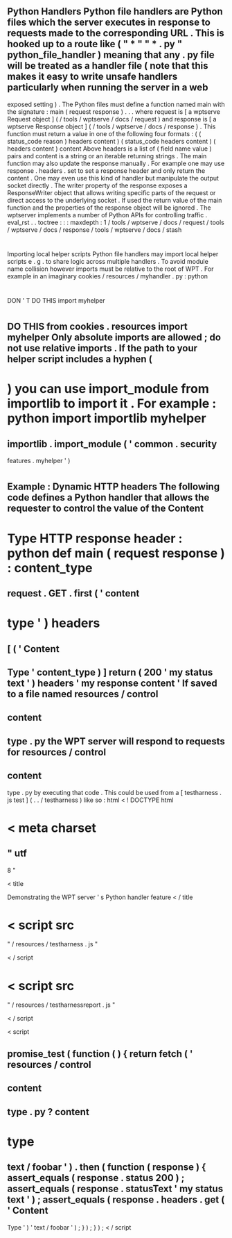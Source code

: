 #
Python
Handlers
Python
file
handlers
are
Python
files
which
the
server
executes
in
response
to
requests
made
to
the
corresponding
URL
.
This
is
hooked
up
to
a
route
like
(
"
*
"
"
*
.
py
"
python_file_handler
)
meaning
that
any
.
py
file
will
be
treated
as
a
handler
file
(
note
that
this
makes
it
easy
to
write
unsafe
handlers
particularly
when
running
the
server
in
a
web
-
exposed
setting
)
.
The
Python
files
must
define
a
function
named
main
with
the
signature
:
main
(
request
response
)
.
.
.
where
request
is
[
a
wptserve
Request
object
]
(
/
tools
/
wptserve
/
docs
/
request
)
and
response
is
[
a
wptserve
Response
object
]
(
/
tools
/
wptserve
/
docs
/
response
)
.
This
function
must
return
a
value
in
one
of
the
following
four
formats
:
(
(
status_code
reason
)
headers
content
)
(
status_code
headers
content
)
(
headers
content
)
content
Above
headers
is
a
list
of
(
field
name
value
)
pairs
and
content
is
a
string
or
an
iterable
returning
strings
.
The
main
function
may
also
update
the
response
manually
.
For
example
one
may
use
response
.
headers
.
set
to
set
a
response
header
and
only
return
the
content
.
One
may
even
use
this
kind
of
handler
but
manipulate
the
output
socket
directly
.
The
writer
property
of
the
response
exposes
a
ResponseWriter
object
that
allows
writing
specific
parts
of
the
request
or
direct
access
to
the
underlying
socket
.
If
used
the
return
value
of
the
main
function
and
the
properties
of
the
response
object
will
be
ignored
.
The
wptserver
implements
a
number
of
Python
APIs
for
controlling
traffic
.
eval_rst
.
.
toctree
:
:
:
maxdepth
:
1
/
tools
/
wptserve
/
docs
/
request
/
tools
/
wptserve
/
docs
/
response
/
tools
/
wptserve
/
docs
/
stash
#
#
#
Importing
local
helper
scripts
Python
file
handlers
may
import
local
helper
scripts
e
.
g
.
to
share
logic
across
multiple
handlers
.
To
avoid
module
name
collision
however
imports
must
be
relative
to
the
root
of
WPT
.
For
example
in
an
imaginary
cookies
/
resources
/
myhandler
.
py
:
python
#
DON
'
T
DO
THIS
import
myhelper
#
DO
THIS
from
cookies
.
resources
import
myhelper
Only
absolute
imports
are
allowed
;
do
not
use
relative
imports
.
If
the
path
to
your
helper
script
includes
a
hyphen
(
-
)
you
can
use
import_module
from
importlib
to
import
it
.
For
example
:
python
import
importlib
myhelper
=
importlib
.
import_module
(
'
common
.
security
-
features
.
myhelper
'
)
#
#
Example
:
Dynamic
HTTP
headers
The
following
code
defines
a
Python
handler
that
allows
the
requester
to
control
the
value
of
the
Content
-
Type
HTTP
response
header
:
python
def
main
(
request
response
)
:
content_type
=
request
.
GET
.
first
(
'
content
-
type
'
)
headers
=
[
(
'
Content
-
Type
'
content_type
)
]
return
(
200
'
my
status
text
'
)
headers
'
my
response
content
'
If
saved
to
a
file
named
resources
/
control
-
content
-
type
.
py
the
WPT
server
will
respond
to
requests
for
resources
/
control
-
content
-
type
.
py
by
executing
that
code
.
This
could
be
used
from
a
[
testharness
.
js
test
]
(
.
.
/
testharness
)
like
so
:
html
<
!
DOCTYPE
html
>
<
meta
charset
=
"
utf
-
8
"
>
<
title
>
Demonstrating
the
WPT
server
'
s
Python
handler
feature
<
/
title
>
<
script
src
=
"
/
resources
/
testharness
.
js
"
>
<
/
script
>
<
script
src
=
"
/
resources
/
testharnessreport
.
js
"
>
<
/
script
>
<
script
>
promise_test
(
function
(
)
{
return
fetch
(
'
resources
/
control
-
content
-
type
.
py
?
content
-
type
=
text
/
foobar
'
)
.
then
(
function
(
response
)
{
assert_equals
(
response
.
status
200
)
;
assert_equals
(
response
.
statusText
'
my
status
text
'
)
;
assert_equals
(
response
.
headers
.
get
(
'
Content
-
Type
'
)
'
text
/
foobar
'
)
;
}
)
;
}
)
;
<
/
script
>
